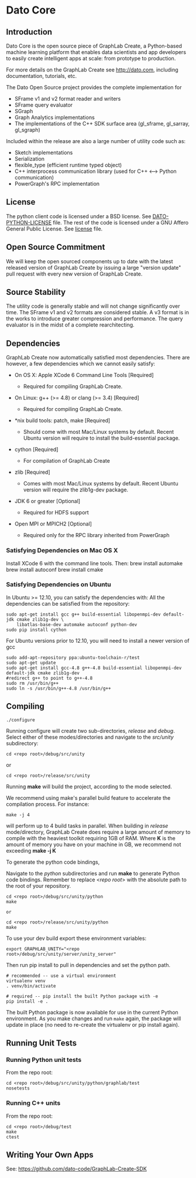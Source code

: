 Dato Core
=========

Introduction
------------
Dato Core is the open source piece of GraphLab Create, a Python-based machine
learning platform that enables data scientists and app developers to easily
create intelligent apps at scale: from prototype to production. 
 
For more details on the GraphLab Create see http://dato.com, including
documentation, tutorials, etc.

The Dato Open Source project provides the complete implementation for 
 - SFrame v1 and v2 format reader and writers
 - SFrame query evaluator
 - SGraph 
 - Graph Analytics implementations 
 - The implementations of the C++ SDK surface area (gl_sframe, gl_sarray,
     gl_sgraph)

Included within the release are also a large number of utility code such as:
 - Sketch implementations
 - Serialization
 - flexible_type (efficient runtime typed object)
 - C++ interprocess communication library (used for C++ <--> Python
     communication)
 - PowerGraph's RPC implementation

License
-------
The python client code is licensed under a BSD license. See [DATO-PYTHON-LICENSE](DATO-PYTHON-LICENSE) file.
The rest of the code is licensed under a GNU Affero General Public License. See [license](LICENSE) file.

Open Source Commitment
----------------------
We will keep the open sourced components up to date with the latest released
version of GraphLab Create by issuing a large "version update" pull request
with every new version of GraphLab Create.

Source Stability
----------------
The utility code is generally stable and will not change significantly over
time. The SFrame v1 and v2 formats are considered stable. A v3 format is in
the works to introduce greater compression and performance. The query evaluator
is in the midst of a complete rearchitecting. 

Dependencies
------------
GraphLab Create now automatically satisfied most dependencies. 
There are however, a few dependencies which we cannot easily satisfy:

* On OS X: Apple XCode 6 Command Line Tools [Required]
  +  Required for compiling GraphLab Create.

* On Linux: g++ (>= 4.8) or clang (>= 3.4) [Required]
  +  Required for compiling GraphLab Create.

* *nix build tools: patch, make [Required]
   +  Should come with most Mac/Linux systems by default. Recent Ubuntu version
   will require to install the build-essential package.

* cython [Required]
   +  For compilation of GraphLab Create

* zlib [Required]
   +   Comes with most Mac/Linux systems by default. Recent Ubuntu version will
   require the zlib1g-dev package.

* JDK 6 or greater [Optional]
   + Required for HDFS support 

* Open MPI or MPICH2 [Optional]
   + Required only for the RPC library inherited from PowerGraph

### Satisfying Dependencies on Mac OS X

Install XCode 6 with the command line tools. Then:
    brew install automake
    brew install autoconf
    brew install cmake

### Satisfying Dependencies on Ubuntu

In Ubuntu >= 12.10, you can satisfy the dependencies with:
All the dependencies can be satisfied from the repository:

    sudo apt-get install gcc g++ build-essential libopenmpi-dev default-jdk cmake zlib1g-dev \
        libatlas-base-dev automake autoconf python-dev
    sudo pip install cython

For Ubuntu versions prior to 12.10, you will need to install a newer version of gcc

    sudo add-apt-repository ppa:ubuntu-toolchain-r/test
    sudo apt-get update
    sudo apt-get install gcc-4.8 g++-4.8 build-essential libopenmpi-dev default-jdk cmake zlib1g-dev
    #redirect g++ to point to g++-4.8
    sudo rm /usr/bin/g++
    sudo ln -s /usr/bin/g++-4.8 /usr/bin/g++

    
Compiling
---------

    ./configure

Running configure will create two sub-directories, *release* and *debug*.  Select 
either of these modes/directories and navigate to the *src/unity* subdirectory:

    cd <repo root>/debug/src/unity
   
   or
   
    cd <repo root>/release/src/unity

Running **make** will build the project, according to the mode selected. 

We recommend using make's parallel build feature to accelerate the compilation
process. For instance:

    make -j 4

will perform up to 4 build tasks in parallel. When building in *release* mode/directory,
GraphLab Create does require a large amount of memory to compile with the
heaviest toolkit requiring 1GB of RAM. Where **K** is the amount of memory you
have on your machine in GB, we recommend not exceeding **make -j K**

To generate the python code bindings,

Navigate to the *python* subdirectories and run **make** to generate Python code bindings. Remember to replace <*repo root*> with the absolute path to the root of your repository.


    cd <repo root>/debug/src/unity/python
    make
    
    or

    cd <repo root>/release/src/unity/python
    make


To use your dev build export these environment variables:
  
    export GRAPHLAB_UNITY="<repo root>/debug/src/unity/server/unity_server"
 
Then run pip install to pull in dependencies and set the python path.

    # recommended -- use a virtual environment
    virtualenv venv
    . venv/bin/activate

    # required -- pip install the built Python package with -e
    pip install -e .

The built Python package is now available for use in the current Python environment. As you make changes and run `make` again, the package will update in place (no need to re-create the virtualenv or pip install again).

Running Unit Tests
------------------

### Running Python unit tests
From the repo root:

    cd <repo root>/debug/src/unity/python/graphlab/test
    nosetests


### Running C++ units
From the repo root:

    cd <repo root>/debug/test
    make
    ctest

  
Writing Your Own Apps
---------------------

See: https://github.com/dato-code/GraphLab-Create-SDK

